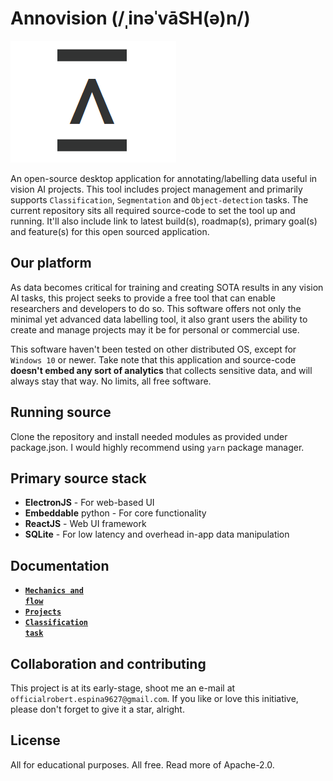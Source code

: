 # Annovision (/ˌinəˈvāSH(ə)n/)

![](docs/logo.png)

An open-source desktop application for annotating/labelling data useful in vision AI projects. This tool includes project management and primarily supports `Classification`, `Segmentation` and `Object-detection` tasks. The current repository sits all required source-code to set the tool up and running. It'll also include link to latest build(s), roadmap(s), primary goal(s) and feature(s) for this open sourced application.

## Our platform

As data becomes critical for training and creating SOTA results in any vision AI tasks, this project seeks to provide a free tool that can enable researchers and developers to do so. This software offers not only the minimal yet advanced data labelling tool, it also grant users the ability to create and manage projects may it be for personal or commercial use.

This software haven't been tested on other distributed OS, except for `Windows 10` or newer. Take note that this application and source-code **doesn't embed any sort of analytics** that collects sensitive data, and will always stay that way. No limits, all free software.

## Running source

Clone the repository and install needed modules as provided under package.json. I would highly recommend using `yarn` package manager.

## Primary source stack

- **ElectronJS** - For web-based UI
- **Embeddable** python - For core functionality
- **ReactJS** - Web UI framework
- **SQLite** - For low latency and overhead in-app data manipulation

## Documentation

- <a href="./docs/MECHANICS.md"><code><b>Mechanics and flow</b></code></a>
- <a href="./docs/PROJECT.md"><code><b>Projects</b></code></a>
- <a href="./docs/CLASSIFICATION.md"><code><b>Classification task</b></code></a>

## Collaboration and contributing

This project is at its early-stage, shoot me an e-mail at `officialrobert.espina9627@gmail.com`.
If you like or love this initiative, please don't forget to give it a star, alright.

## License

All for educational purposes. All free. Read more of Apache-2.0.
